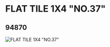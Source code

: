 # FLAT TILE 1X4 "NO.37"
## 94870
![FLAT TILE 1X4 "NO.37"](https://lc-www-live-s.legocdn.com/media/bricks/5/2/4616810.jpg)